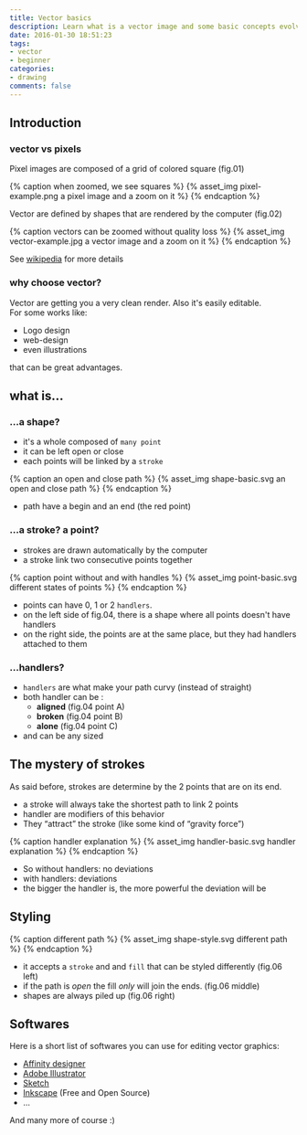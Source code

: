 ```yaml
---
title: Vector basics
description: Learn what is a vector image and some basic concepts evolving around it
date: 2016-01-30 18:51:23
tags:
- vector
- beginner
categories:
- drawing
comments: false
---
```

## Introduction

### vector vs pixels

Pixel images are composed of a grid of colored square (fig.01)

{% caption when zoomed, we see squares %}
{% asset_img pixel-example.png a pixel image and a zoom on it %}
{% endcaption %}

Vector are defined by shapes that are rendered by the computer (fig.02) 

{% caption vectors can be zoomed without quality loss %}
{% asset_img vector-example.jpg a vector image and a zoom on it %} 
{% endcaption %}

See [wikipedia](https://en.wikipedia.org/wiki/Vector_graphics) for more details

### why choose vector?

Vector are getting you a very clean render. Also it's easily editable.  
For some works like:

- Logo design
- web-design
- even illustrations

that can be great advantages.

<!-- more -->

## what is…

### …a shape?

- it's a whole composed of `many point`
- it can be left open or close
- each points will be linked by a `stroke`

{% caption an open and close path %}
{% asset_img shape-basic.svg an open and close path %} 
{% endcaption %}

- path have a begin and an end (the red point)

### …a stroke? a point? 

- strokes are drawn automatically by the computer
- a stroke link two consecutive points together

{% caption point without and with handles %}
{% asset_img point-basic.svg different states of points %} 
{% endcaption %}

- points can have 0, 1 or 2 `handlers`.
- on the left side of fig.04, there is a shape where all points doesn't have handlers
- on the right side, the points are at the same place, but they had handlers attached to them

### …handlers?

- `handlers` are what make your path curvy (instead of straight)
- both handler can be :
	- __aligned__ (fig.04 point A)
	- __broken__ (fig.04 point B)
	- __alone__ (fig.04 point C)
- and can be any sized

## The mystery of strokes

As said before, strokes are determine by the 2 points that are on its end.

- a stroke will always take the shortest path to link 2 points
- handler are modifiers of this behavior 
- They “attract” the stroke (like some kind of “gravity force”)

{% caption handler explanation %}
{% asset_img handler-basic.svg handler explanation %} 
{% endcaption %}

- So without handlers: no deviations
- with handlers: deviations
- the bigger the handler is, the more powerful the deviation will be

## Styling

{% caption different path %}
{% asset_img shape-style.svg different path %} 
{% endcaption %}

- it accepts a `stroke` and and `fill` that can be styled differently (fig.06 left)
- if the path is *open* the fill *only* will join the ends. (fig.06 middle)
- shapes are always piled up (fig.06 right)

## Softwares

Here is a short list of softwares you can use for editing vector graphics:

- [Affinity designer](https://affinity.serif.com/designer/)
- [Adobe Illustrator](http://www.adobe.com/products/illustrator.html)
- [Sketch](http://www.sketchapp.com/)
- [Inkscape](http://www.inkscape.org/) (Free and Open Source)
- …

And many more of course :)

